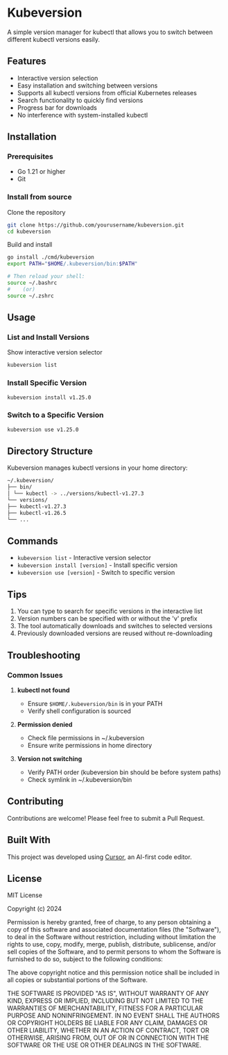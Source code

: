 # Kubeversion

A simple version manager for kubectl that allows you to switch between different kubectl versions easily.

## Features

- Interactive version selection
- Easy installation and switching between versions
- Supports all kubectl versions from official Kubernetes releases
- Search functionality to quickly find versions
- Progress bar for downloads
- No interference with system-installed kubectl

## Installation

### Prerequisites

- Go 1.21 or higher
- Git

### Install from source 
Clone the repository

```bash
git clone https://github.com/yourusername/kubeversion.git
cd kubeversion
```

Build and install
```bash
go install ./cmd/kubeversion
export PATH="$HOME/.kubeversion/bin:$PATH"

# Then reload your shell:
source ~/.bashrc 
#    (or) 
source ~/.zshrc
```

## Usage

### List and Install Versions

Show interactive version selector

```bash
kubeversion list
```

### Install Specific Version

```bash
kubeversion install v1.25.0
```


### Switch to a Specific Version

```bash
kubeversion use v1.25.0
```

## Directory Structure

Kubeversion manages kubectl versions in your home directory:
```bash
~/.kubeversion/
├── bin/
│ └── kubectl -> ../versions/kubectl-v1.27.3
└── versions/
├── kubectl-v1.27.3
├── kubectl-v1.26.5
└── ...
```

## Commands

- `kubeversion list` - Interactive version selector
- `kubeversion install [version]` - Install specific version
- `kubeversion use [version]` - Switch to specific version

## Tips

1. You can type to search for specific versions in the interactive list
2. Version numbers can be specified with or without the 'v' prefix
3. The tool automatically downloads and switches to selected versions
4. Previously downloaded versions are reused without re-downloading

## Troubleshooting

### Common Issues

1. **kubectl not found**
   - Ensure `$HOME/.kubeversion/bin` is in your PATH
   - Verify shell configuration is sourced

2. **Permission denied**
   - Check file permissions in ~/.kubeversion
   - Ensure write permissions in home directory

3. **Version not switching**
   - Verify PATH order (kubeversion bin should be before system paths)
   - Check symlink in ~/.kubeversion/bin

## Contributing

Contributions are welcome! Please feel free to submit a Pull Request.

## Built With

This project was developed using [Cursor](https://cursor.sh/), an AI-first code editor.

## License

MIT License

Copyright (c) 2024

Permission is hereby granted, free of charge, to any person obtaining a copy
of this software and associated documentation files (the "Software"), to deal
in the Software without restriction, including without limitation the rights
to use, copy, modify, merge, publish, distribute, sublicense, and/or sell
copies of the Software, and to permit persons to whom the Software is
furnished to do so, subject to the following conditions:

The above copyright notice and this permission notice shall be included in all
copies or substantial portions of the Software.

THE SOFTWARE IS PROVIDED "AS IS", WITHOUT WARRANTY OF ANY KIND, EXPRESS OR
IMPLIED, INCLUDING BUT NOT LIMITED TO THE WARRANTIES OF MERCHANTABILITY,
FITNESS FOR A PARTICULAR PURPOSE AND NONINFRINGEMENT. IN NO EVENT SHALL THE
AUTHORS OR COPYRIGHT HOLDERS BE LIABLE FOR ANY CLAIM, DAMAGES OR OTHER
LIABILITY, WHETHER IN AN ACTION OF CONTRACT, TORT OR OTHERWISE, ARISING FROM,
OUT OF OR IN CONNECTION WITH THE SOFTWARE OR THE USE OR OTHER DEALINGS IN THE
SOFTWARE.

